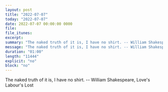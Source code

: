 ```yaml
---
layout: post
title: "2022-07-07"
today: "2022-07-07"
date: 2022-07-07 00:00:00 0000
file:
file_itunes:
excerpt:
summary: "The naked truth of it is, I have no shirt. -- William Shakespeare, Love's Labour's Lost "
message: "The naked truth of it is, I have no shirt. -- William Shakespeare, Love's Labour's Lost "
duration: "01:00"
length: "11444"
explicit: "no"
block: "no"
---
```

The naked truth of it is, I have no shirt. -- William Shakespeare, Love's Labour's Lost 

